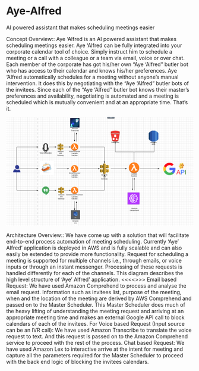 # Aye-Alfred
AI powered assistant that makes scheduling meetings easier

Concept Overview::
Aye ‘Alfred is an AI powered assistant that makes scheduling meetings easier.
Aye ‘Alfred can be fully integrated into your corporate calendar tool of choice.
Simply instruct him to schedule a meeting or a call with a colleague or a team via email, voice or over chat.
Each member of the corporate has got his/her own “Aye ‘Alfred” butler bot who has access to their calendar and knows his/her preferences. 
Aye ‘Alfred automatically schedules for a meeting without anyone’s manual intervention.
It does this by negotiating with the “Aye ‘Alfred” butler bots of the invitees.
Since each of the “Aye ‘Alfred” butler bot knows their master’s preferences and availability, negotiating is automated and a meeting is scheduled which is mutually convenient and at an appropriate time.
That’s it.

![alt tag](https://raw.githubusercontent.com/freelunch008/Aye-Alfred/master/architecture_v1.png)

Architecture Overview::
We have come up with a solution that will facilitate end-to-end process automation of meeting scheduling.
Currently ‘Aye’ Alfred’ application is deployed in AWS and is fully scalable and can also easily be extended to provide more functionality.
Request for scheduling a meeting is supported for multiple channels i.e., through emails, or voice inputs or through an instant messenger. Processing of these requests is handled differently for each of the channels.
This diagram describes the high level structure of ‘Aye’ Alfred’ application.
<<<<<Diagram>>>>
Email based Request:
We have used Amazon Comprehend to process and analyse the email request. Information such as invitees list, purpose of the meeting, when and the location of the meeting are derived by AWS Comprehend and passed on to the Master Scheduler. This Master Scheduler does much of the heavy lifting of understanding the meeting request and arriving at an appropriate meeting time and makes an external Google API call to block calendars of each of the invitees.
For Voice based Request (Input source can be an IVR call):
We have used Amazon Transcribe to translate the voice request to text. And this request is passed on to the Amazon Comprehend service to proceed with the rest of the process.
Chat based Request:
We have used Amazon Lex to interactive arrive at the intent for meeting and capture all the parameters required for the Master Scheduler to proceed with the back end logic of blocking the invitees calendars.


